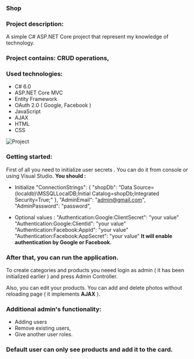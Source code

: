 ### Shop 

### Project description:
A simple C# ASP.NET Core project that represent my knowledge of technology. 

### Project contains: CRUD operations,  

### Used technologies:
- C# 6.0
- ASP.NET Core MVC
- Entity Framework 
- OAuth 2.0 ( Google, Facebook )
- JavaScript
- AJAX
- HTML
- CSS

![Project](https://user-images.githubusercontent.com/109869521/226229459-c1b7c525-a71a-44c2-a28c-c1ea9bee52d4.jpg)

### Getting started:
First of all you need to initialize user secrets . You can do it from console or using Visual Studio. <strong>You should :</strong>  
- Initialize 
"ConnectionStrings": {
        "shopDb": "Data Source=(localdb)\\MSSQLLocalDB;Initial Catalog=shopDb;Integrated Security=True;"
    },
"AdminEmail": "admin@gmail.com",
"AdminPassword": "password",

- Optional values :
"Authentication:Google:ClientSecret": "your value"
    "Authentication:Google:ClientId": "your value"
    "Authentication:Facebook:AppId": "your value"
    "Authentication:Facebook:AppSecret": "your value"
           <strong>It will enable authentication by Google or Facebook.</strong> 
          
### After that, you can run the application. 
To create categories and products you neeed login as admin ( it has been initialized earlier ) and press Admin Controller.

Also, you can edit your products. You can add and delete photos without reloading page ( it implements <strong>AJAX</strong> ).  
### Additional admin's functionality:
- Adding users
- Remove existing users,
- Give another user roles.

### Default user can only see products and add it to the card.


